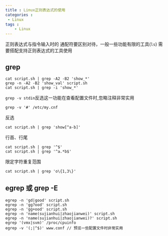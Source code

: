 ```yaml
---
title : Linux正则表达式的使用
categories : 
 - Linux 
tags :
	- Linux
---
```


正则表达式与指令输入时的 通配符要区别对待，一般一些功能有限的工具(`ls`) 需要搭配支持正则表达式的工具使用

## grep

	cat script.sh | grep -A2 -B2 'show_*'
	grep -n -A2 -B2 'show_val' script.sh
	cat script.sh | grep -i 'show_*'

`grep -v stdin`反选这一功能在查看配置文件时,忽略注释非常实用

	grep -v '#' /etc/my.cnf

反选

	cat script.sh | grep 'show[^a-b]'

行首、行尾

	cat script.sh | grep '^$'
	cat script.sh | grep '^a.*b$'

限定字符重复范围

	cat script.sh | grep 'o\{1,3\}'


## egrep 或 grep -E

	egrep -n 'gd|good' script.sh
	egrep -n 'gg?ood' script.sh
	egrep -n 'gg+ood' script.sh
	egrep -n 'name(sujianhui|zhaojianwei)' script.sh
	egrep -n 'name(sujianhui|zhaojianwei)?' script.sh
	egrep '(vmx|svm)' /proc/cpuinfo
	egrep -v '(;|^$)' www.conf // 预览一些配置文件时非常实用

